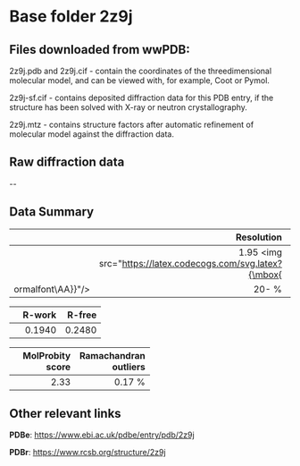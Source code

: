 # Base folder 2z9j

## Files downloaded from wwPDB:

2z9j.pdb and 2z9j.cif - contain the coordinates of the threedimensional molecular model, and can be viewed with, for example, Coot or Pymol.

2z9j-sf.cif - contains deposited diffraction data for this PDB entry, if the structure has been solved with X-ray or neutron crystallography.

2z9j.mtz - contains structure factors after automatic refinement of molecular model against the diffraction data.

## Raw diffraction data

--<br> 

## Data Summary
|   | Resolution | Completeness| I/sigma |
|---|-------------:|----------------:|--------------:|
|   |1.95 <img src="https://latex.codecogs.com/svg.latex?{\mbox{
ormalfont\AA}}"/>|  20- %|<img width=50/>20.10|

|   | **R-work**| **R-free**   
|---|-------------:|----------------:|           
||0.1940|0.2480|

|   |**MolProbity<br>score**| **Ramachandran<br>outliers** 
|---|-------------:|----------------:|
||2.33|0.17 %|

## Other relevant links 
**PDBe**:  https://www.ebi.ac.uk/pdbe/entry/pdb/2z9j
 
**PDBr**: https://www.rcsb.org/structure/2z9j 

